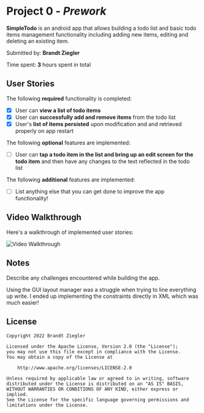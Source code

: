 # Project 0 - *Prework*

**SimpleTodo** is an android app that allows building a todo list and basic todo items management functionality including adding new items, editing and deleting an existing item.

Submitted by: **Brandt Ziegler**

Time spent: **3** hours spent in total

## User Stories

The following **required** functionality is completed:

* [x] User can **view a list of todo items**
* [x] User can **successfully add and remove items** from the todo list
* [x] User's **list of items persisted** upon modification and and retrieved properly on app restart

The following **optional** features are implemented:

* [ ] User can **tap a todo item in the list and bring up an edit screen for the todo item** and then have any changes to the text reflected in the todo list

The following **additional** features are implemented:

* [ ] List anything else that you can get done to improve the app functionality!

## Video Walkthrough

Here's a walkthrough of implemented user stories:

<img src='https://i.imgur.com/iHVeoSH.gif' title='Video Walkthrough' width='' alt='Video Walkthrough' />



## Notes

Describe any challenges encountered while building the app.

Using the GUI layout manager was a struggle when trying to line everything up write. I ended up 
implementing the constraints directly in XML which was much easier! 

## License

    Copyright 2022 Brandt Ziegler

    Licensed under the Apache License, Version 2.0 (the "License");
    you may not use this file except in compliance with the License.
    You may obtain a copy of the License at

        http://www.apache.org/licenses/LICENSE-2.0

    Unless required by applicable law or agreed to in writing, software
    distributed under the License is distributed on an "AS IS" BASIS,
    WITHOUT WARRANTIES OR CONDITIONS OF ANY KIND, either express or implied.
    See the License for the specific language governing permissions and
    limitations under the License.
